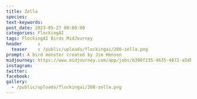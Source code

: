 ```yaml
---
title: Zella
species: 
text-keywords: 
post_date: 2023-05-27 00:00:00
categories: FlockingAI
tags: FlockingAI Birds MidJourney 
header      :
  teaser    : /public/uploads/flockingai/280-zella.png
prompt: A bird monster created by Jim Henson
midjourney: https://www.midjourney.com/app/jobs/b398f235-4635-4872-a5db-8ae02fcfbccb
instagram: 
twitter: 
facebook: 
gallery: 
  - /public/uploads/flockingai/280-zella.png
---
```


